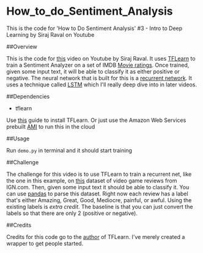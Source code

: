 # How_to_do_Sentiment_Analysis
This is the code for 'How to Do Sentiment Analysis' #3 - Intro to Deep Learning by Siraj Raval on Youtube


##Overview

This is the code for [this](https://youtu.be/si8zZHkufRY) video on Youtube by Siraj Raval. It uses [TFLearn](http://tflearn.org/) to train a Sentiment Analyzer on a set of IMDB [Movie ratings](https://www.kaggle.com/deepmatrix/imdb-5000-movie-dataset). Once trained, given some input text, it will be able to classify it as either positive or negative. The neural network that is built for this is a [recurrent network](https://en.wikipedia.org/wiki/Recurrent_neural_network). It uses a technique called [LSTM](http://colah.github.io/posts/2015-08-Understanding-LSTMs/) which I'll really deep dive into in later videos.

##Dependencies

* tflearn

Use [this](http://tflearn.org/installation/) guide to install TFLearn. Or just use the Amazon Web Services prebuilt [AMI](https://aws.amazon.com/marketplace/pp/B01EYKBEQ0/ref=_ptnr_wp_blog_post) to run this in the cloud


##Usage

Run ``demo.py`` in terminal and it should start training

##Challenge

The challenge for this video is to use TFLearn to train a recurrent net, like the one in this example, on [this](https://www.kaggle.com/egrinstein/20-years-of-games) dataset of video game reviews from IGN.com. Then, given some input text it should be able to classify it. You can use [pandas](http://pandas.pydata.org/) to parse this dataset. Right now each review has a label that's either Amazing, Great, Good, Mediocre, painful, or awful. Using the existing labels is *extra credit*. The baseline is that you can just convert the labels so that there are only 2 (positive or negative). 


##Credits

Credits for this code go to the [author](https://github.com/aymericdamien) of TFLearn. I've merely created a wrapper to get people started.
